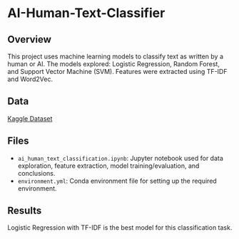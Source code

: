 # AI-Human-Text-Classifier

## Overview
This project uses machine learning models to classify text as written by a human or AI. The models explored: Logistic Regression, Random Forest, and Support Vector Machine (SVM). Features were extracted using TF-IDF and Word2Vec.

## Data
[Kaggle Dataset](https://www.kaggle.com/datasets/shanegerami/ai-vs-human-text/data)

## Files

- `ai_human_text_classification.ipynb`: Jupyter notebook used for data exploration, feature extraction, model training/evaluation, and conclusions.
- `environment.yml`: Conda environment file for setting up the required environment.

## Results
Logistic Regression with TF-IDF is the best model for this classification task.